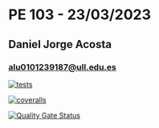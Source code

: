 # PE 103 - 23/03/2023

## Daniel Jorge Acosta

### alu0101239187@ull.edu.es

[![tests](https://github.com/alu0101239187/dsi-template/actions/workflows/node.js.yml/badge.svg)](https://github.com/alu0101239187/dsi-template/actions/workflows/node.js.yml)

[![coveralls](https://github.com/alu0101239187/dsi-template/actions/workflows/coveralls.yml/badge.svg)](https://github.com/alu0101239187/dsi-template/actions/workflows/coveralls.yml)

[![Quality Gate Status](https://sonarcloud.io/api/project_badges/measure?project=alu0101239187_dsi-template&metric=alert_status)](https://sonarcloud.io/summary/new_code?id=alu0101239187_dsi-template)

